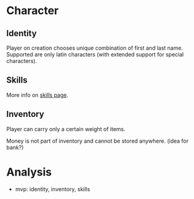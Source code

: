 # Character

## Identity
Player on creation chooses unique combination of first and last name. Supported are only latin characters (with extended support for special characters).

## Skills

More info on [skills page](https://github.com/lazyGamers/mvp-docs/blob/master/character/skills.md).

## Inventory

Player can carry only a certain weight of items.

Money is not part of inventory and cannot be stored anywhere. (idea for bank?)

# Analysis
* mvp: identity, inventory, skills